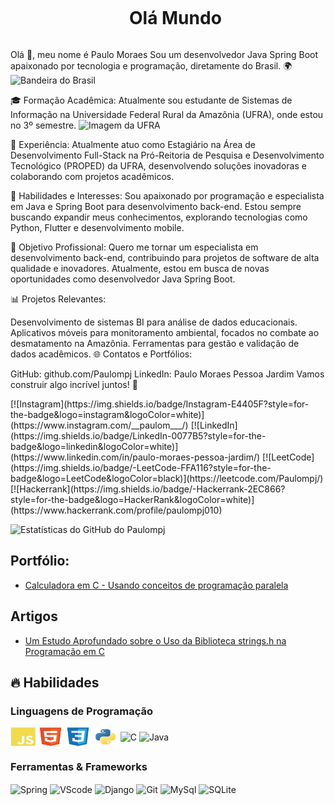 <!-- Título -->
<div id="user-content-toc">
  <ul align="center">
    <summary><h1 style="display: inline-block">Olá Mundo</h1></summary>
  </ul>
</div>

<!-- Apresentação -->
<p>
  Olá 👋, meu nome é Paulo Moraes
Sou um desenvolvedor Java Spring Boot apaixonado por tecnologia e programação, diretamente do Brasil. 🌍 <img src="https://upload.wikimedia.org/wikipedia/commons/thumb/0/05/Flag_of_Brazil.svg/275px-Flag_of_Brazil.svg.png" width="20" alt="Bandeira do Brasil">

🎓 Formação Acadêmica:
Atualmente sou estudante de Sistemas de Informação na Universidade Federal Rural da Amazônia (UFRA), onde estou no 3º semestre.
<img src="https://www.ufpb.br/educacaofinanceira/contents/imagens/brasoes-universidades/ufra.png/@@images/image.png" width="25" alt="Imagem da UFRA">

💼 Experiência:
Atualmente atuo como Estagiário na Área de Desenvolvimento Full-Stack na Pró-Reitoria de Pesquisa e Desenvolvimento Tecnológico (PROPED) da UFRA, desenvolvendo soluções inovadoras e colaborando com projetos acadêmicos.

🌱 Habilidades e Interesses:
Sou apaixonado por programação e especialista em Java e Spring Boot para desenvolvimento back-end. Estou sempre buscando expandir meus conhecimentos, explorando tecnologias como Python, Flutter e desenvolvimento mobile.

🔭 Objetivo Profissional:
Quero me tornar um especialista em desenvolvimento back-end, contribuindo para projetos de software de alta qualidade e inovadores. Atualmente, estou em busca de novas oportunidades como desenvolvedor Java Spring Boot.

📊 Projetos Relevantes:

Desenvolvimento de sistemas BI para análise de dados educacionais.
Aplicativos móveis para monitoramento ambiental, focados no combate ao desmatamento na Amazônia.
Ferramentas para gestão e validação de dados acadêmicos.
🌐 Contatos e Portfólios:

GitHub: github.com/Paulompj
LinkedIn: Paulo Moraes Pessoa Jardim
Vamos construir algo incrível juntos! 🚀


</p>
<!-- Links -->
[![Instagram](https://img.shields.io/badge/Instagram-E4405F?style=for-the-badge&logo=instagram&logoColor=white)](https://www.instagram.com/__paulom___/)
[![LinkedIn](https://img.shields.io/badge/LinkedIn-0077B5?style=for-the-badge&logo=linkedin&logoColor=white)](https://www.linkedin.com/in/paulo-moraes-pessoa-jardim/)
[![LeetCode](https://img.shields.io/badge/-LeetCode-FFA116?style=for-the-badge&logo=LeetCode&logoColor=black)](https://leetcode.com/Paulompj/)
[![Hackerrank](https://img.shields.io/badge/-Hackerrank-2EC866?style=for-the-badge&logo=HackerRank&logoColor=white)](https://www.hackerrank.com/profile/paulompj010)

<!-- GithubStats -->
![Estatísticas do GitHub do Paulompj](https://github-readme-stats.vercel.app/api?username=Paulompj&show_icons=true&theme=gotham)

<!-- Portfólio -->
## Portfólio:
- [Calculadora em C - Usando conceitos de programação paralela](https://github.com/Paulompj/Portfolio/commit/39c07b6dacddd23b20b4bb36fef174e80cb967da)

## Artigos
- [Um Estudo Aprofundado sobre o Uso da Biblioteca strings.h na Programação em C](https://github.com/Paulompj/Artigos/raw/main/An%20In-Depth%20Study%20on%20the%20Use%20of%20the%20strings.h%20Library%20in%20C%20Programming.docx)

## 🔥 Habilidades
<!-- Skills: Linguagens de Programação -->
<div style="flex-basis: 48%;">
  <h3>Linguagens de Programação</h3>
  <img align="center" alt="Js" height="30" width="40" src="https://raw.githubusercontent.com/devicons/devicon/master/icons/javascript/javascript-plain.svg">
  <img align="center" alt="HTML" height="30" width="40" src="https://raw.githubusercontent.com/devicons/devicon/master/icons/html5/html5-original.svg">
  <img align="center" alt="CSS" height="30" width="40" src="https://raw.githubusercontent.com/devicons/devicon/master/icons/css3/css3-original.svg">
  <img align="center" alt="Python" height="30" width="40" src="https://raw.githubusercontent.com/devicons/devicon/master/icons/python/python-original.svg">
  <img align="center" alt="C" height="30" width="40" src="https://cdn.jsdelivr.net/gh/devicons/devicon/icons/c/c-original.svg">
  <img align="center" alt="Java" height="30" width="40" src="https://cdn.jsdelivr.net/gh/devicons/devicon/icons/java/java-original.svg">
</div>
  
<!-- Skills: Ferramentas & Frameworks -->
<div style="flex-basis: 48%;">
  <h3>Ferramentas & Frameworks</h3>
  <img align="center" alt="Spring" height="30" width="40" src="https://cdn.jsdelivr.net/gh/devicons/devicon/icons/spring/spring-original.svg">
  <img align="center" alt="VScode" height="30" width="40" src="https://cdn.jsdelivr.net/gh/devicons/devicon/icons/vscode/vscode-original.svg">
  <img align="center" alt="Django" height="30" width="40" src="https://img.shields.io/badge/Django-092E20?style=for-the-badge&logo=django&logoColor=white">
  <img align="center" alt="Git" height="30" width="40" src="https://e7.pngegg.com/pngimages/713/558/png-clipart-computer-icons-pro-git-github-logo-text-logo-thumbnail.png">
  <img align="center" alt="MySql" height="30" width="40" src="https://img.shields.io/badge/MySQL-00000F?style=for-the-badge&logo=mysql&logoColor=white">
  <img align="center" alt="SQLite" height="30" width="40" src="https://img.shields.io/badge/SQLite-07405E?style=for-the-badge&logo=sqlite&logoColor=white">
</div>
